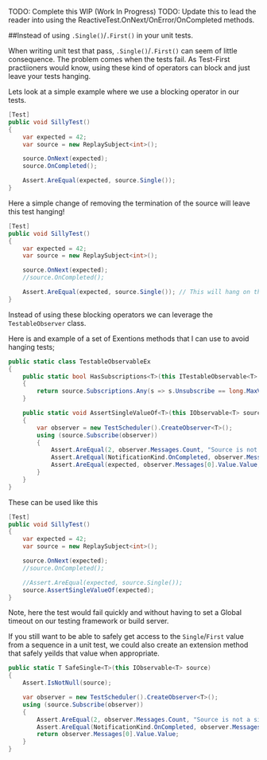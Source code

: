 TODO: Complete this WIP (Work In Progress)
TODO: Update this to lead the reader into using the ReactiveTest.OnNext/OnError/OnCompleted methods.


##Instead of using `.Single()`/`.First()` in your unit tests.

When writing unit test that pass, `.Single()`/`.First()` can seem of little consequence.
The problem comes when the tests fail.
As Test-First practiioners would know, using these kind of operators can block and just leave your tests hanging.

Lets look at a simple example where we use a blocking operator in our tests.

```csharp
[Test]
public void SillyTest()
{
    var expected = 42;
    var source = new ReplaySubject<int>();

    source.OnNext(expected);
    source.OnCompleted();

    Assert.AreEqual(expected, source.Single());
}
```

Here a simple change of removing the termination of the source will leave this test hanging!

```csharp
[Test]
public void SillyTest()
{
    var expected = 42;
    var source = new ReplaySubject<int>();

    source.OnNext(expected);
    //source.OnCompleted();

    Assert.AreEqual(expected, source.Single()); // This will hang on the .Single!
}
```


Instead of using these blocking operators we can leverage the `TestableObserver` class.

Here is and example of a set of Exentions methods that I can use to avoid hanging tests;

```csharp
public static class TestableObservableEx
{
    public static bool HasSubscriptions<T>(this ITestableObservable<T> source)
    {
        return source.Subscriptions.Any(s => s.Unsubscribe == long.MaxValue);
    }

    public static void AssertSingleValueOf<T>(this IObservable<T> source, T expected)
    {
        var observer = new TestScheduler().CreateObserver<T>();
        using (source.Subscribe(observer))
        {
            Assert.AreEqual(2, observer.Messages.Count, "Source is not a single value sequence.");
            Assert.AreEqual(NotificationKind.OnCompleted, observer.Messages[1].Value.Kind, "Only two message were expected : OnNext(expected) and OnCompleted.");
            Assert.AreEqual(expected, observer.Messages[0].Value.Value, "Value from sequence does not match expected.");
        }
    }
}
```

These can be used like this

```csharp
[Test]
public void SillyTest()
{
    var expected = 42;
    var source = new ReplaySubject<int>();

    source.OnNext(expected);
    //source.OnCompleted();

    //Assert.AreEqual(expected, source.Single());
    source.AssertSingleValueOf(expected);
}
```

Note, here the test would fail quickly and without having to set a Global timeout on our testing framework or build server.


If you still want to be able to safely get access to the `Single`/`First` value from a sequence in a unit test, we could also create an extension method that safely yeilds that value when appropriate.

```csharp
public static T SafeSingle<T>(this IObservable<T> source)
{
    Assert.IsNotNull(source);

    var observer = new TestScheduler().CreateObserver<T>();
    using (source.Subscribe(observer))
    {
        Assert.AreEqual(2, observer.Messages.Count, "Source is not a single value sequence.");
        Assert.AreEqual(NotificationKind.OnCompleted, observer.Messages[1].Value.Kind, "Only two message were expected : OnNext(expected) and OnCompleted.");
        return observer.Messages[0].Value.Value;
    }
}
```
